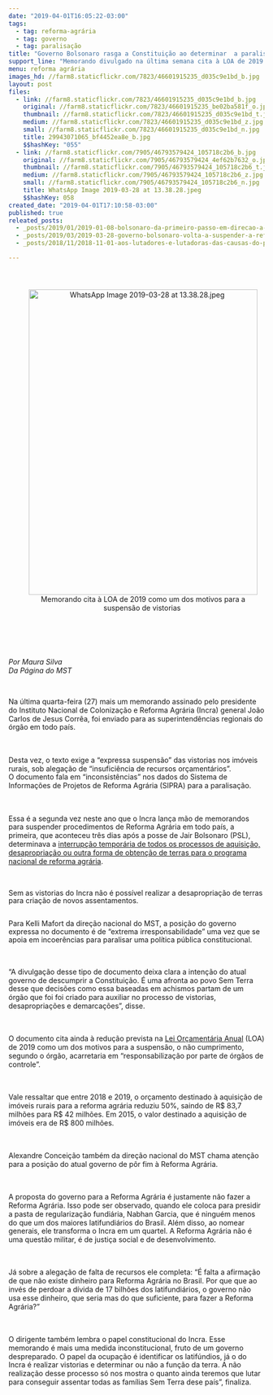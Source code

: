 ```yaml
---
date: "2019-04-01T16:05:22-03:00"
tags:
  - tag: reforma-agrária
  - tag: governo
  - tag: paralisação
title: "Governo Bolsonaro rasga a Constituição ao determinar  a paralisação da Reforma Agrária "
support_line: "Memorando divulgado na última semana cita à LOA de 2019 como um dos motivos para a suspensão de vistorias "
menu: reforma agrária
images_hd: //farm8.staticflickr.com/7823/46601915235_d035c9e1bd_b.jpg
layout: post
files:
  - link: //farm8.staticflickr.com/7823/46601915235_d035c9e1bd_b.jpg
    original: //farm8.staticflickr.com/7823/46601915235_be02ba581f_o.jpg
    thumbnail: //farm8.staticflickr.com/7823/46601915235_d035c9e1bd_t.jpg
    medium: //farm8.staticflickr.com/7823/46601915235_d035c9e1bd_z.jpg
    small: //farm8.staticflickr.com/7823/46601915235_d035c9e1bd_n.jpg
    title: 29943071065_bf4452ea8e_b.jpg
    $$hashKey: "055"
  - link: //farm8.staticflickr.com/7905/46793579424_105718c2b6_b.jpg
    original: //farm8.staticflickr.com/7905/46793579424_4ef62b7632_o.jpg
    thumbnail: //farm8.staticflickr.com/7905/46793579424_105718c2b6_t.jpg
    medium: //farm8.staticflickr.com/7905/46793579424_105718c2b6_z.jpg
    small: //farm8.staticflickr.com/7905/46793579424_105718c2b6_n.jpg
    title: WhatsApp Image 2019-03-28 at 13.38.28.jpeg
    $$hashKey: 058
created_date: "2019-04-01T17:10:58-03:00"
published: true
releated_posts:
  - _posts/2019/01/2019-01-08-bolsonaro-da-primeiro-passo-em-direcao-a-extincao-da-reforma-agraria.md
  - _posts/2019/03/2019-03-28-governo-bolsonaro-volta-a-suspender-a-reforma-agraria-no-pais.md
  - _posts/2018/11/2018-11-01-aos-lutadores-e-lutadoras-das-causas-do-povo-o-unico-caminho-e-resistir.md

---
```

<p>
<style type="text/css">@page { margin: 2cm }
		p { margin-bottom: 0.25cm; line-height: 120% }
</style>
</p>

<p>&nbsp;</p>

<div style="text-align:center">
<figure class="image" style="display:inline-block"><img alt="WhatsApp Image 2019-03-28 at 13.38.28.jpeg" height="600" src="//farm8.staticflickr.com/7905/46793579424_105718c2b6_b.jpg" width="450" />
<figcaption>Memorando cita &agrave; LOA de 2019 como um dos motivos para a suspens&atilde;o de vistorias&nbsp;</figcaption>
</figure>
</div>

<p>&nbsp;</p>

<p>&nbsp;</p>

<p><em>Por Maura Silva<br />
Da P&aacute;gina do MST&nbsp;</em></p>

<p>&nbsp;</p>

<p>Na &uacute;ltima quarta-feira (27) mais um memorando assinado pelo presidente do Instituto Nacional de Coloniza&ccedil;&atilde;o e Reforma Agr&aacute;ria (Incra) general Jo&atilde;o Carlos de Jesus Corr&ecirc;a, foi enviado para as superintend&ecirc;ncias regionais do &oacute;rg&atilde;o em todo pa&iacute;s.</p>

<p><br />
<br />
Desta vez, o texto exige a &ldquo;expressa suspens&atilde;o&rdquo; das vistorias nos im&oacute;veis rurais, sob alega&ccedil;&atilde;o de &ldquo;insufici&ecirc;ncia de recursos or&ccedil;ament&aacute;rios&rdquo;. O&nbsp;documento&nbsp;fala em &ldquo;inconsist&ecirc;ncias&rdquo; nos dados do Sistema de Informa&ccedil;&otilde;es de Projetos de Reforma Agr&aacute;ria (SIPRA) para a paralisa&ccedil;&atilde;o.</p>

<p><br />
<br />
Essa &eacute; a segunda vez neste ano que o Incra lan&ccedil;a m&atilde;o de memorandos para suspender procedimentos de Reforma Agr&aacute;ria em todo pa&iacute;s, a primeira, que aconteceu tr&ecirc;s dias ap&oacute;s a posse de Jair Bolsonaro (PSL),&nbsp; determinava a <a href="http://www.mst.org.br/2019/01/08/bolsonaro-da-primeiro-passo-em-direcao-a-extincao-da-reforma-agraria.html">interrup&ccedil;&atilde;o tempor&aacute;ria de todos os processos de aquisi&ccedil;&atilde;o, desapropria&ccedil;&atilde;o ou outra forma de obten&ccedil;&atilde;o de terras para o programa nacional de reforma agr&aacute;ria</a>.&nbsp;</p>

<p style="line-height: 15.6px;"><br />
<br />
Sem as vistorias do Incra n&atilde;o &eacute; poss&iacute;vel realizar a desapropria&ccedil;&atilde;o de terras para cria&ccedil;&atilde;o de novos assentamentos.</p>

<p style="line-height: 15.6px;"><br />
Para Kelli Mafort da dire&ccedil;&atilde;o nacional do MST, a posi&ccedil;&atilde;o do governo expressa no documento &eacute; de &ldquo;extrema&nbsp;irresponsabilidade&rdquo; uma vez que se apoia em incoer&ecirc;ncias para paralisar uma pol&iacute;tica p&uacute;blica constitucional.</p>

<p><br />
<br />
&ldquo;A divulga&ccedil;&atilde;o desse tipo de documento deixa clara a inten&ccedil;&atilde;o do atual governo de descumprir a Constitui&ccedil;&atilde;o. &Eacute; uma afronta ao povo Sem Terra desse que decis&otilde;es como essa baseadas em achismos partam de um &oacute;rg&atilde;o que foi foi criado para auxiliar no processo de vistorias, desapropria&ccedil;&otilde;es e demarca&ccedil;&otilde;es&rdquo;, disse.</p>

<p><br />
<br />
O documento cita ainda &agrave; redu&ccedil;&atilde;o prevista na <a href="https://www2.camara.leg.br/orcamento-da-uniao/leis-orcamentarias/loa">Lei Or&ccedil;ament&aacute;ria Anual</a> (LOA) de 2019 como um dos motivos para a suspens&atilde;o, o n&atilde;o cumprimento, segundo o &oacute;rg&atilde;o, acarretaria em &ldquo;responsabiliza&ccedil;&atilde;o por parte de &oacute;rg&atilde;os de controle&rdquo;.</p>

<p><br />
<br />
Vale ressaltar que entre 2018 e 2019, o or&ccedil;amento destinado &agrave; aquisi&ccedil;&atilde;o de im&oacute;veis rurais para a reforma agr&aacute;ria reduziu 50%, saindo de R$ 83,7 milh&otilde;es para R$ 42 milh&otilde;es. Em 2015, o valor destinado a aquisi&ccedil;&atilde;o de im&oacute;veis era de R$ 800 milh&otilde;es.</p>

<p><br />
<br />
Alexandre Concei&ccedil;&atilde;o tamb&eacute;m da dire&ccedil;&atilde;o nacional do MST chama aten&ccedil;&atilde;o para a posi&ccedil;&atilde;o do atual governo de p&ocirc;r fim &agrave; Reforma Agr&aacute;ria.</p>

<p><br />
<br />
A proposta do governo para a Reforma Agr&aacute;ria &eacute; justamente n&atilde;o fazer a Reforma Agr&aacute;ria. Isso pode ser observado, quando ele coloca para presidir a pasta de regulariza&ccedil;&atilde;o fundi&aacute;ria, Nabhan Garcia, que &eacute; ningu&eacute;m menos do que um dos maiores latifundi&aacute;rios do Brasil. Al&eacute;m disso, ao nomear generais, ele transforma o Incra em um quartel. A Reforma Agr&aacute;ria n&atilde;o &eacute; uma quest&atilde;o militar, &eacute; de justi&ccedil;a social e de desenvolvimento.</p>

<p><br />
<br />
J&aacute; sobre a alega&ccedil;&atilde;o de falta de recursos ele completa: &ldquo;&Eacute; falta a afirma&ccedil;&atilde;o de que n&atilde;o existe dinheiro para Reforma Agr&aacute;ria no Brasil. Por que que ao inv&eacute;s de perdoar a d&iacute;vida de 17 bilh&otilde;es dos latifundi&aacute;rios, o governo n&atilde;o usa esse dinheiro, que seria mas do que suficiente, para fazer a Reforma Agr&aacute;ria?&rdquo;</p>

<p><br />
<br />
O dirigente tamb&eacute;m lembra o papel constitucional do Incra. Esse memorando &eacute; mais uma medida inconstitucional, fruto de um governo despreparado. O papel da ocupa&ccedil;&atilde;o &eacute; identificar os latif&uacute;ndios, j&aacute; o do Incra &eacute; realizar vistorias e determinar ou n&atilde;o a fun&ccedil;&atilde;o da terra. A n&atilde;o realiza&ccedil;&atilde;o desse processo s&oacute; nos mostra o quanto ainda teremos que lutar para conseguir assentar todas as fam&iacute;lias Sem Terra dese pa&iacute;s&rdquo;, finaliza.</p>

<p>&nbsp;</p>
